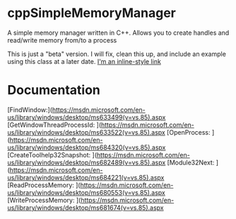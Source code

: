 # cppSimpleMemoryManager
A simple memory manager written in C++.  Allows you to create handles and read/write memory from/to a process

This is just a "beta" version. I will fix, clean this up, and include an example using this class at a later date.
[I'm an inline-style link](https://www.google.com)
# Documentation

[FindWindow:](https://msdn.microsoft.com/en-us/library/windows/desktop/ms633499(v=vs.85).aspx
[GetWindowThreadProcessId: ](https://msdn.microsoft.com/en-us/library/windows/desktop/ms633522(v=vs.85).aspx
[OpenProcess: ](https://msdn.microsoft.com/en-us/library/windows/desktop/ms684320(v=vs.85).aspx
[CreateToolhelp32Snapshot: ](https://msdn.microsoft.com/en-us/library/windows/desktop/ms682489(v=vs.85).aspx
[Module32Next: ](https://msdn.microsoft.com/en-us/library/windows/desktop/ms684221(v=vs.85).aspx
[ReadProcessMemory: ](https://msdn.microsoft.com/en-us/library/windows/desktop/ms680553(v=vs.85).aspx
[WriteProcessMemory: ](https://msdn.microsoft.com/en-us/library/windows/desktop/ms681674(v=vs.85).aspx

